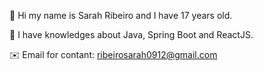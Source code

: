 👋 Hi my name is Sarah Ribeiro and I have 17 years old. 
 
👀 I have knowledges about Java, Spring Boot and ReactJS.

✉️ Email for contant: ribeirosarah0912@gmail.com


